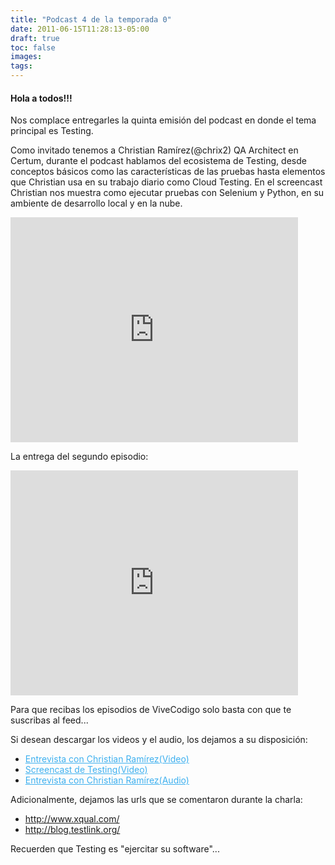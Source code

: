 ```yaml
---
title: "Podcast 4 de la temporada 0"
date: 2011-06-15T11:28:13-05:00
draft: true
toc: false
images:
tags:
---
```


<h4>Hola a todos!!!</h4>

Nos complace entregarles la quinta emisión del podcast en donde el tema principal es Testing.

Como invitado tenemos a Christian Ramírez(@chrix2) QA Architect en Certum, durante el podcast hablamos del ecosistema de Testing, desde conceptos básicos como las características de las pruebas hasta elementos que Christian usa en su trabajo diario como Cloud Testing. En el screencast Christian nos muestra como ejecutar pruebas con Selenium y Python, en su ambiente de desarrollo local y en la nube.

<iframe src="https://player.vimeo.com/video/25154668?h=7069c11fc2" width="460" height="360" frameborder="0"></iframe>

La entrega del segundo episodio:

<iframe src="https://player.vimeo.com/video/25191502?h=d692b4dc3c" width="460" height="360" frameborder="0"></iframe>

Para que recibas los episodios de ViveCodigo solo basta con que te suscribas al feed...

Si desean descargar los videos y el audio, los dejamos a su disposición:

+ <a target="_blank" href="http://s3.amazonaws.com/media.vivecodigo.org/podcast/temporada0/ViveCodigo00x04_a.mov" style="color:#3eb0ef;">Entrevista con Christian Ramírez(Video)</a>
+ <a target="_blank" href="http://s3.amazonaws.com/media.vivecodigo.org/podcast/temporada0/ViveCodigo00x04_b.mov" style="color:#3eb0ef;">Screencast de Testing(Video)</a>
+ <a target="_blank" href="http://s3.amazonaws.com/media.vivecodigo.org/podcast/temporada0/ViveCodigo00x04_a.mp3" style="color:#3eb0ef;">Entrevista con Christian Ramírez(Audio)</a>

Adicionalmente, dejamos las urls que se comentaron durante la charla:

+ http://www.xqual.com/
+ http://blog.testlink.org/

Recuerden que Testing es "ejercitar su software"...

